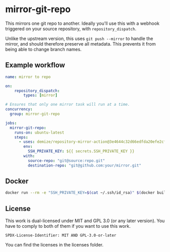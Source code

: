# mirror-git-repo

This mirrors one git repo to another. Ideally you'll use this with a webhook triggered on your source repository, with `repository_dispatch`.

Unlike the upstream version, this uses `git push --mirror` to handle the mirror, and should therefore preserve all metadata. This prevents it from being able to change branch names.

## Example workflow

```yml
name: mirror to repo

on: 
    repository_dispatch:
        types: [mirror]

# Ensures that only one mirror task will run at a time.
concurrency:
  group: mirror-git-repo

jobs:
  mirror-git-repo:
    runs-on: ubuntu-latest
    steps:
      - uses: demize/repository-mirror-action@3e4644c32d66edfda20efe2cf768208ed3bfecd4 # v1
        env:
          SSH_PRIVATE_KEY: ${{ secrets.SSH_PRIVATE_KEY }}
        with:
          source-repo: "git@source:repo.git"
          destination-repo: "git@github.com:your/mirror.git"
```

## Docker

```sh
docker run --rm -e "SSH_PRIVATE_KEY=$(cat ~/.ssh/id_rsa)" $(docker build -q .) "$SOURCE_REPO" "$DESTINATION_REPO"
```

## License

This work is dual-licensed under MIT and GPL 3.0 (or any later version). You have to comply to both of them if you want to use this work.

`SPDX-License-Identifier: MIT AND GPL-3.0-or-later`

You can find the licenses in the licenses folder.
